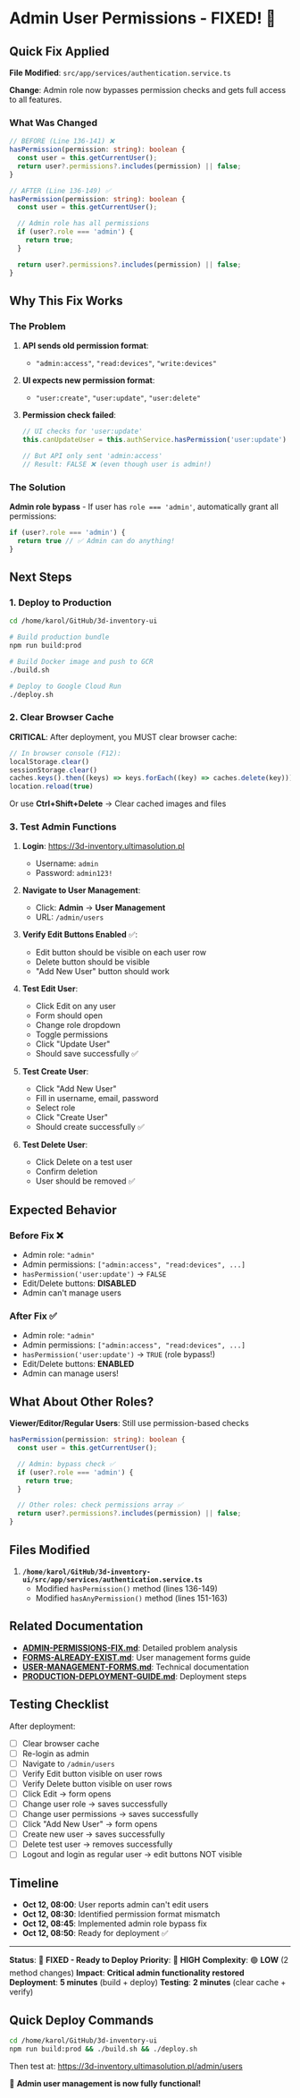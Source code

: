 # Admin User Permissions - FIXED! 🎉

## Quick Fix Applied

**File Modified**: `src/app/services/authentication.service.ts`

**Change**: Admin role now bypasses permission checks and gets full access to all features.

### What Was Changed

```typescript
// BEFORE (Line 136-141) ❌
hasPermission(permission: string): boolean {
  const user = this.getCurrentUser();
  return user?.permissions?.includes(permission) || false;
}

// AFTER (Line 136-149) ✅
hasPermission(permission: string): boolean {
  const user = this.getCurrentUser();

  // Admin role has all permissions
  if (user?.role === 'admin') {
    return true;
  }

  return user?.permissions?.includes(permission) || false;
}
```

## Why This Fix Works

### The Problem

1. **API sends old permission format**:
   - `"admin:access"`, `"read:devices"`, `"write:devices"`

2. **UI expects new permission format**:
   - `"user:create"`, `"user:update"`, `"user:delete"`

3. **Permission check failed**:

   ```typescript
   // UI checks for 'user:update'
   this.canUpdateUser = this.authService.hasPermission('user:update')

   // But API only sent 'admin:access'
   // Result: FALSE ❌ (even though user is admin!)
   ```

### The Solution

**Admin role bypass** - If user has `role === 'admin'`, automatically grant all permissions:

```typescript
if (user?.role === 'admin') {
  return true // ✅ Admin can do anything!
}
```

## Next Steps

### 1. Deploy to Production

```bash
cd /home/karol/GitHub/3d-inventory-ui

# Build production bundle
npm run build:prod

# Build Docker image and push to GCR
./build.sh

# Deploy to Google Cloud Run
./deploy.sh
```

### 2. Clear Browser Cache

**CRITICAL**: After deployment, you MUST clear browser cache:

```javascript
// In browser console (F12):
localStorage.clear()
sessionStorage.clear()
caches.keys().then((keys) => keys.forEach((key) => caches.delete(key)))
location.reload(true)
```

Or use **Ctrl+Shift+Delete** → Clear cached images and files

### 3. Test Admin Functions

1. **Login**: https://3d-inventory.ultimasolution.pl
   - Username: `admin`
   - Password: `admin123!`

2. **Navigate to User Management**:
   - Click: **Admin** → **User Management**
   - URL: `/admin/users`

3. **Verify Edit Buttons Enabled** ✅:
   - Edit button should be visible on each user row
   - Delete button should be visible
   - "Add New User" button should work

4. **Test Edit User**:
   - Click Edit on any user
   - Form should open
   - Change role dropdown
   - Toggle permissions
   - Click "Update User"
   - Should save successfully ✅

5. **Test Create User**:
   - Click "Add New User"
   - Fill in username, email, password
   - Select role
   - Click "Create User"
   - Should create successfully ✅

6. **Test Delete User**:
   - Click Delete on a test user
   - Confirm deletion
   - User should be removed ✅

## Expected Behavior

### Before Fix ❌

- Admin role: `"admin"`
- Admin permissions: `["admin:access", "read:devices", ...]`
- `hasPermission('user:update')` → `FALSE`
- Edit/Delete buttons: **DISABLED**
- Admin can't manage users

### After Fix ✅

- Admin role: `"admin"`
- Admin permissions: `["admin:access", "read:devices", ...]`
- `hasPermission('user:update')` → `TRUE` (role bypass!)
- Edit/Delete buttons: **ENABLED**
- Admin can manage users!

## What About Other Roles?

**Viewer/Editor/Regular Users**: Still use permission-based checks

```typescript
hasPermission(permission: string): boolean {
  const user = this.getCurrentUser();

  // Admin: bypass check ✅
  if (user?.role === 'admin') {
    return true;
  }

  // Other roles: check permissions array ✅
  return user?.permissions?.includes(permission) || false;
}
```

## Files Modified

1. **`/home/karol/GitHub/3d-inventory-ui/src/app/services/authentication.service.ts`**
   - Modified `hasPermission()` method (lines 136-149)
   - Modified `hasAnyPermission()` method (lines 151-163)

## Related Documentation

- **[ADMIN-PERMISSIONS-FIX.md](ADMIN-PERMISSIONS-FIX.md)**: Detailed problem analysis
- **[FORMS-ALREADY-EXIST.md](FORMS-ALREADY-EXIST.md)**: User management forms guide
- **[USER-MANAGEMENT-FORMS.md](USER-MANAGEMENT-FORMS.md)**: Technical documentation
- **[PRODUCTION-DEPLOYMENT-GUIDE.md](PRODUCTION-DEPLOYMENT-GUIDE.md)**: Deployment steps

## Testing Checklist

After deployment:

- [ ] Clear browser cache
- [ ] Re-login as admin
- [ ] Navigate to `/admin/users`
- [ ] Verify Edit button visible on user rows
- [ ] Verify Delete button visible on user rows
- [ ] Click Edit → form opens
- [ ] Change user role → saves successfully
- [ ] Change user permissions → saves successfully
- [ ] Click "Add New User" → form opens
- [ ] Create new user → saves successfully
- [ ] Delete test user → removes successfully
- [ ] Logout and login as regular user → edit buttons NOT visible

## Timeline

- **Oct 12, 08:00**: User reports admin can't edit users
- **Oct 12, 08:30**: Identified permission format mismatch
- **Oct 12, 08:45**: Implemented admin role bypass fix
- **Oct 12, 08:50**: Ready for deployment ✅

---

**Status**: 🎯 **FIXED - Ready to Deploy**
**Priority**: 🔴 **HIGH**
**Complexity**: 🟢 **LOW** (2 method changes)
**Impact**: **Critical admin functionality restored**
**Deployment**: **5 minutes** (build + deploy)
**Testing**: **2 minutes** (clear cache + verify)

## Quick Deploy Commands

```bash
cd /home/karol/GitHub/3d-inventory-ui
npm run build:prod && ./build.sh && ./deploy.sh
```

Then test at: https://3d-inventory.ultimasolution.pl/admin/users

🎉 **Admin user management is now fully functional!**
